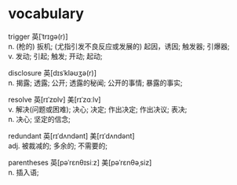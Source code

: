 # vocabulary

 trigger 英[ˈtrɪɡə(r)]     
n.	(枪的) 扳机; (尤指引发不良反应或发展的) 起因，诱因; 触发器; 引爆器;   
v.	发动; 引起; 触发; 开动; 起动;   

disclosure 英[dɪsˈkləʊʒə(r)]   
n.	揭露; 透露; 公开; 透露的秘闻; 公开的事情; 暴露的事实;   

resolve	英[rɪˈzɒlv]
美[rɪˈzɑːlv]   
v.	解决(问题或困难); 决心; 决定; 作出决定; 作出决议; 表决;   
n.	决心; 坚定的信念;      

redundant	英[rɪˈdʌndənt]
美[rɪˈdʌndənt]   
adj.	被裁减的; 多余的; 不需要的;   

parentheses
英[pəˈrɛnθɪsiːz]
美[pəˈrɛnθəˌsiz]   
n.	插入语;

